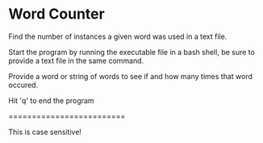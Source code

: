 # Word Counter


Find the number of instances a given word was used in a text file.

Start the program by running the executable file in a bash shell, be sure to provide a text file in the same command.

Provide a word or string of words to see if and how many times that word occured.

Hit 'q' to end the program

=========================

This is case sensitive!
